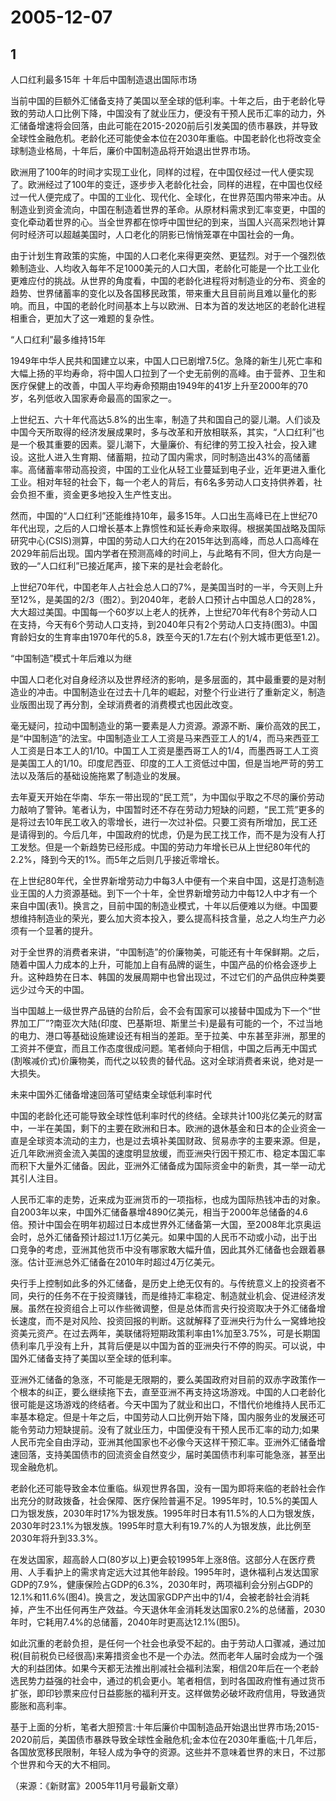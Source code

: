 # 2005-12-07

## 1

人口红利最多15年 十年后中国制造退出国际市场

当前中国的巨额外汇储备支持了美国以至全球的低利率。十年之后，由于老龄化导致的劳动人口比例下降，中国没有了就业压力，便没有干预人民币汇率的动力，外汇储备增速将会回落，由此可能在2015-2020前后引发美国的债市暴跌，并导致全球性金融危机。老龄化还可能使金本位在2030年重临。中国老龄化也将改变全球制造业格局，十年后，廉价中国制造品将开始退出世界市场。

欧洲用了100年的时间才实现工业化，同样的过程，在中国仅经过一代人便实现了。欧洲经过了100年的变迁，逐步步入老龄化社会，同样的进程，在中国也仅经过一代人便完成了。中国的工业化、现代化、全球化，在世界范围内带来冲击。从制造业到资金流向，中国在制造着世界的革命。从原材料需求到汇率变更，中国的变化牵动着世界的心。当全世界都在惊呼中国世纪的到来，当国人兴高采烈地计算何时经济可以超越美国时，人口老化的阴影已悄悄笼罩在中国社会的一角。

由于计划生育政策的实施，中国的人口老化来得更突然、更猛烈。对于一个强烈依赖制造业、人均收入每年不足1000美元的人口大国，老龄化可能是一个比工业化更难应付的挑战。从世界的角度看，中国的老龄化进程将对制造业的分布、资金的趋势、世界储蓄率的变化以及各国移民政策，带来重大且目前尚且难以量化的影响。而且，中国的老龄化时间基本上与以欧洲、日本为首的发达地区的老龄化进程相重合，更加大了这一难题的复杂性。

“人口红利”最多维持15年

1949年中华人民共和国建立以来，中国人口已剧增7.5亿。急降的新生儿死亡率和大幅上扬的平均寿命，将中国人口拉到了一个史无前例的高峰。由于营养、卫生和医疗保健上的改善，中国人平均寿命预期由1949年的41岁上升至2000年的70岁，名列低收入国家寿命最高的国家之一。

上世纪五、六十年代高达5.8%的出生率，制造了共和国自己的婴儿潮。人们谈及中国今天所取得的经济发展成果时，多与改革和开放相联系，其实，“人口红利”也是一个极其重要的因素。婴儿潮下，大量廉价、有纪律的劳工投入社会，投入建设。这批人进入生育期、储蓄期，拉动了国内需求，同时制造出43%的高储蓄率。高储蓄率带动高投资，中国的工业化从轻工业蔓延到电子业，近年更进入重化工业。相对年轻的社会下，每一个老人的背后，有6名多劳动人口支持供养着，社会负担不重，资金更多地投入生产性支出。

然而，中国的“人口红利”还能维持10年，最多15年。人口出生高峰已在上世纪70年代出现，之后的人口增长基本上靠惯性和延长寿命来取得。根据美国战略及国际研究中心(CSIS)测算，中国的劳动人口大约在2015年达到高峰，而总人口高峰在2029年前后出现。国内学者在预测高峰的时间上，与此略有不同，但大方向是一致的―“人口红利”已接近尾声，接下来的是社会老龄化。

上世纪70年代，中国老年人占社会总人口的7%，是美国当时的一半，今天则上升至12%，是美国的2/3（图2）。到2040年，老龄人口预计占中国总人口的28%，大大超过美国。中国每一个60岁以上老人的抚养，上世纪70年代有8个劳动人口在支持，今天有6个劳动人口支持，到2040年只有2个劳动人口支持(图3)。中国育龄妇女的生育率由1970年代的5.8，跌至今天的1.7左右(个别大城市更低至1.2)。

“中国制造”模式十年后难以为继

中国人口老化对自身经济以及世界经济的影响，是多层面的，其中最重要的是对制造业的冲击。中国制造业在过去十几年的崛起，对整个行业进行了重新定义，制造业版图出现了再分割，全球消费者的消费模式也因此改变。

毫无疑问，拉动中国制造业的第一要素是人力资源。源源不断、廉价高效的民工，是“中国制造”的法宝。中国制造业工人工资是马来西亚工人的1/4，而马来西亚工人工资是日本工人的1/10。中国工人工资是墨西哥工人的1/4，而墨西哥工人工资是美国工人的1/10。印度尼西亚、印度的工人工资低过中国，但是当地严苛的劳工法以及落后的基础设施拖累了制造业的发展。

去年夏天开始在华南、华东一带出现的“民工荒”，为中国似乎取之不尽的廉价劳动力敲响了警钟。笔者认为，中国暂时还不存在劳动力短缺的问题，“民工荒”更多的是将过去10年民工收入的零增长，进行一次过补偿。只要工资有所增加，民工还是请得到的。今后几年，中国政府的忧虑，仍是为民工找工作，而不是为没有人打工发愁。但是一个新趋势已经形成。中国的劳动力年增长已从上世纪80年代的2.2%，降到今天的1%。而5年之后则几乎接近零增长。

在上世纪80年代，全世界新增劳动力中每3人中便有一个来自中国，这是打造制造业王国的人力资源基础。到下一个十年，全世界新增劳动力中每12人中才有一个来自中国(表1)。换言之，目前中国的制造业模式，十年以后便难以为继。中国要想维持制造业的荣光，要么加大资本投入，要么提高科技含量，总之人均生产力必须有一个显著的提升。

对于全世界的消费者来讲，“中国制造”的价廉物美，可能还有十年保鲜期。之后，随着中国人力成本的上升，可能加上自有品牌的诞生，中国产品的价格会逐步上升。这种趋势在日本、韩国的发展周期中也曾出现过，不过它们的产品供应种类要远少过今天的中国。

当中国越上一级世界产品链的台阶后，会不会有国家可以接替中国成为下一个“世界加工厂”?南亚次大陆(印度、巴基斯坦、斯里兰卡)是最有可能的一个，不过当地的电力、港口等基础设施建设还有相当的差距。至于拉美、中东甚至非洲，那里的工资并不便宜，而且工作态度很成问题。笔者倾向于相信，中国之后再无中国式(割喉减价式)价廉物美，而代之以较贵的替代品。这对全球消费者来说，绝对是一大损失。

未来中国外汇储备增速回落可望结束全球低利率时代

中国的老龄化还可能导致全球性低利率时代的终结。全球共计100兆亿美元的财富中，一半在美国，剩下的主要在欧洲和日本。欧洲的退休基金和日本的企业资金一直是全球资本流动的主力，也是过去填补美国财政、贸易赤字的主要来源。但是，近几年欧洲资金流入美国的速度明显放缓，而亚洲央行因干预汇市、稳定本国汇率而积下大量外汇储备。因此，亚洲外汇储备成为国际资金中的新贵，其一举一动尤其引人注目。

人民币汇率的走势，近来成为亚洲货币的一项指标，也成为国际热钱冲击的对象。自2003年以来，中国外汇储备暴增4890亿美元，相当于2000年总储备的4.6倍。预计中国会在明年初超过日本成世界外汇储备第一大国，至2008年北京奥运会时，总外汇储备预计超过1.1万亿美元。如果中国的人民币不动或小动，出于出口竞争的考虑，亚洲其他货币中没有哪家敢大幅升值，因此其外汇储备也会跟着暴涨。估计亚洲总外汇储备在2010年时超过4万亿美元。

央行手上控制如此多的外汇储备，是历史上绝无仅有的。与传统意义上的投资者不同，央行的任务不在于投资赚钱，而是维持汇率稳定、制造就业机会、促进经济发展。虽然在投资组合上可以作些微调整，但是总体而言央行投资取决于外汇储备增长速度，而不是对风险、投资回报的判断。这就解释了亚洲央行为什么一窝蜂地投资美元资产。在过去两年，美联储将短期政策利率由1%加至3.75%，可是长期国债利率几乎没有上升，其背后便是以中国为首的亚洲央行不停的购买。可以说，中国外汇储备支持了美国以至全球的低利率。

亚洲外汇储备的急涨，不可能是无限期的，要么美国政府对目前的双赤字政策作一个根本的纠正，要么继续拖下去，直至亚洲不再支持这场游戏。中国的人口老龄化很可能是这场游戏的终结者。今天中国为了就业和出口，不惜代价地维持人民币汇率基本稳定。但是十年之后，中国劳动人口比例开始下降，国内服务业的发展还可能令劳动力短缺提前。没有了就业压力，中国便没有干预人民币汇率的动力;如果人民币完全自由浮动，亚洲其他国家也不必像今天这样干预汇率。亚洲外汇储备增速回落，支持美国债市的回流资金自然变少，届时美国债市利率可能急涨，甚至出现金融危机。

老龄化还可能导致金本位重临。纵观世界各国，没有一国为即将来临的老龄社会作出充分的财政拨备，社会保障、医疗保险普遍不足。1995年时，10.5%的美国人口为银发族，2030年时17%为银发族。1995年时日本有11.5%的人口为银发族，2030年时23.1%为银发族。1995年时意大利有19.7%的人为银发族，此比例至2030年将升到33.3%。

在发达国家，超高龄人口(80岁以上)更会较1995年上涨8倍。这部分人在医疗费用、人手看护上的需求肯定远大过其他年龄段。1995年时，退休福利占发达国家GDP的7.9%，健康保险占GDP的6.3%，2030年时，两项福利会分别占GDP的12.1%和11.6%(图4)。换言之，发达国家GDP产出中的1/4，会被老龄社会消耗掉，产生不出任何再生产效益。今天退休年金消耗发达国家0.2%的总储蓄，2030年时，它耗用7.4%的总储蓄，2040年时更高达12.1%(图5)。

如此沉重的老龄负担，是任何一个社会也承受不起的。由于劳动人口骤减，通过加税(目前税负已经很高)来筹措资金也不是一个办法。然而老年人届时会成为一个强大的利益团体。如果今天都无法推出削减社会福利法案，相信20年后在一个老龄选民势力益强的社会中，通过的机会更小。笔者相信，到时各国政府惟有通过货币扩张，即印钞票来应付日益膨胀的福利开支。这样做势必破坏政府信用，导致通货膨胀和高利率。

基于上面的分析，笔者大胆预言:十年后廉价中国制造品开始退出世界市场;2015-2020前后，美国债市暴跌导致全球性金融危机;金本位在2030年重临;十几年后，各国放宽移民限制，年轻人成为争夺的资源。这些并不意味着世界的末日，不过那个世界和今天的大不相同。

（来源：《新财富》2005年11月号最新文章）

